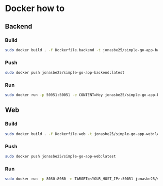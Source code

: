 # Docker how to


## Backend

### Build
```bash
sudo docker build . -f Dockerfile.backend -t jonasbe25/simple-go-app-backend:latest
```

### Push
```bash
sudo docker push jonasbe25/simple-go-app-backend:latest
```

### Run 
```bash
sudo docker run -p 50051:50051 -e CONTENT=Hey jonasbe25/simple-go-app-backend
```


## Web

### Build
```bash
sudo docker build . -f Dockerfile.web -t jonasbe25/simple-go-app-web:latest
```
### Push
```bash
sudo docker push jonasbe25/simple-go-app-web:latest
```

### Run
```bash
sudo docker run -p 8080:8080 -e TARGET=<YOUR_HOST_IP>:50051 jonasbe25/simple-go-app-web
```